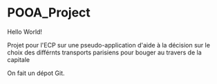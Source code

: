 # POOA_Project

Hello World!

Projet pour l'ECP sur une pseudo-application d'aide à la décision sur le choix des différnts transports parisiens pour bouger au travers de la capitale

On fait un dépot Git.
